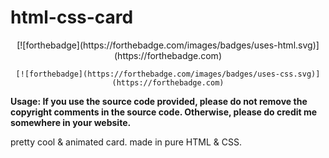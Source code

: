 # html-css-card

<div align="center">
    [![forthebadge](https://forthebadge.com/images/badges/uses-html.svg)](https://forthebadge.com)
    
    [![forthebadge](https://forthebadge.com/images/badges/uses-css.svg)](https://forthebadge.com)
</div>

**Usage: If you use the source code provided, please do not remove the copyright comments in the source code. Otherwise, please do credit me somewhere in your website.**

pretty cool &amp; animated card. made in pure HTML &amp; CSS.
